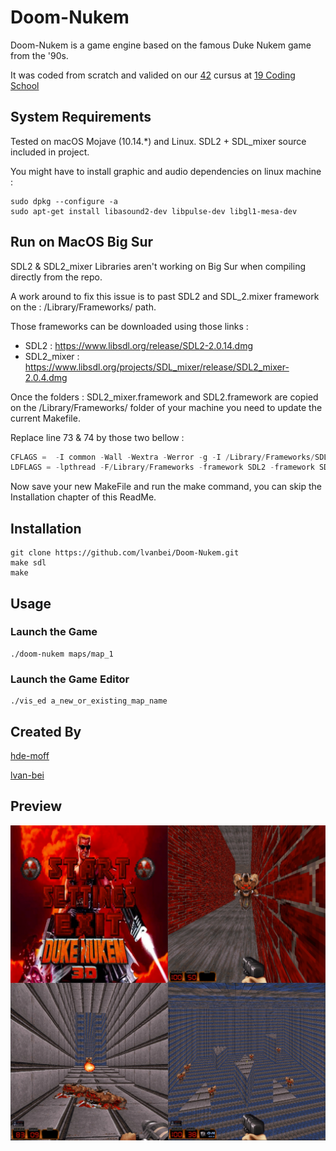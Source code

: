 # Doom-Nukem

Doom-Nukem is a game engine based on the famous Duke Nukem game from the '90s.

It was coded from scratch and valided on our [42](https://www.42.fr/) cursus at [19 Coding School](https://www.s19.be/)

## System Requirements

Tested on macOS Mojave (10.14.*) and Linux. SDL2 + SDL_mixer source included in project.

You might have to install graphic and audio dependencies on linux machine : 

```shell
sudo dpkg --configure -a
sudo apt-get install libasound2-dev libpulse-dev libgl1-mesa-dev
```

## Run on MacOS Big Sur

SDL2 & SDL2_mixer Libraries aren't working on Big Sur when compiling directly from the repo.

A work around to fix this issue is to past SDL2 and SDL_2.mixer framework on the : /Library/Frameworks/ path.

Those frameworks can be downloaded using those links : 

- SDL2 : https://www.libsdl.org/release/SDL2-2.0.14.dmg
- SDL2_mixer : https://www.libsdl.org/projects/SDL_mixer/release/SDL2_mixer-2.0.4.dmg

Once the folders : SDL2_mixer.framework and SDL2.framework are copied on the /Library/Frameworks/ folder of your machine you need to update the current Makefile.

Replace line 73 & 74 by those two bellow :

```c
CFLAGS =  -I common -Wall -Wextra -Werror -g -I /Library/Frameworks/SDL2.framework/Headers -I /Library/Frameworks/SDL2_mixer.framework/Versions/A/Headers
LDFLAGS = -lpthread -F/Library/Frameworks -framework SDL2 -framework SDL2_mixer common/ft_printf/libftprintf.a
```

Now save your new MakeFile and run the make command, you can skip the Installation chapter of this ReadMe.


## Installation

```shell
git clone https://github.com/lvanbei/Doom-Nukem.git
make sdl
make
```

## Usage

### Launch the Game
```shell
./doom-nukem maps/map_1
```

### Launch the Game Editor
```shell
./vis_ed a_new_or_existing_map_name
```

## Created By
[hde-moff](https://www.linkedin.com/in/henri-de-moffarts-862bb5164)

[lvan-bei](https://www.linkedin.com/in/lvanbei)

## Preview

![alt text](https://github.com/lvanbei/Doom-Nukem/blob/master/README_img/doom_github_preview.jpg "img1")
